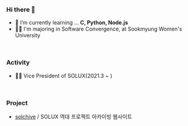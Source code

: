 ### Hi there 👋
- 🌱 I’m currently learning ... <strong>C, Python, Node.js</strong>
- 👩‍🎓 I'm majoring in Software Convergence, at Sookmyung Women's University
<br>

### Activity
- 👩‍💼 Vice President of SOLUX(2021.3 ~ )

<br>


### Project
- [solchive](https://github.com/Yena777/solchive.git) / SOLUX 역대 프로젝트 아카이빙 웹사이트

<br>

<!--
**Yena777/Yena777** is a ✨ _special_ ✨ repository because its `README.md` (this file) appears on your GitHub profile.

Here are some ideas to get you started:

- 🔭 I’m currently working on ...

- 👯 I’m looking to collaborate on ...
- 🤔 I’m looking for help with ...
- 💬 Ask me about ...
- 📫 How to reach me: ...
- 😄 Pronouns: ...
- ⚡ Fun fact: ...
-->

